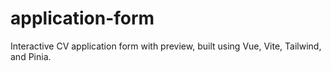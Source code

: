 # application-form
Interactive CV application form with preview, built using Vue, Vite, Tailwind, and Pinia.
